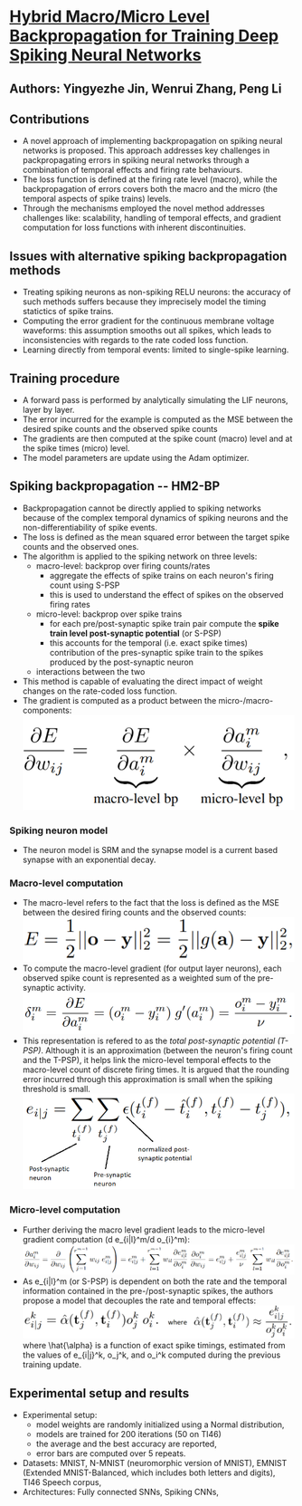 # [Hybrid Macro/Micro Level Backpropagation for Training Deep Spiking Neural Networks](http://papers.nips.cc/paper/7932-hybrid-macromicro-level-backpropagation-for-training-deep-spiking-neural-networks.pdf)
## Authors: Yingyezhe Jin, Wenrui Zhang, Peng Li

## Contributions
* A novel approach of implementing backpropagation on spiking neural networks is proposed. This approach addresses key challenges in packpropagating errors in spiking neural networks through a combination of temporal effects and firing rate behaviours. 
* The loss function is defined at the firing rate level (macro), while the backpropagation of errors covers both the macro and the micro (the temporal aspects of spike trains) levels.
* Through the mechanisms employed the novel method addresses challenges like: scalability, handling of temporal effects, and gradient computation for loss functions with inherent discontinuities.

## Issues with alternative spiking backpropagation methods
* Treating spiking neurons as non-spiking RELU neurons: the accuracy of such methods suffers because they imprecisely model the timing statictics of spike trains.
* Computing the error gradient for the continuous membrane voltage waveforms: this assumption smooths out all spikes, which leads to inconsistencies with regards to the rate coded loss function.
* Learning directly from temporal events: limited to single-spike learning.

## Training procedure
* A forward pass is performed by analytically simulating the LIF neurons, layer by layer.
* The error incurred for the example is computed as the MSE between the desired spike counts and the observed spike counts
* The gradients are then computed at the spike count (macro) level and at the spike times (micro) level.
* The model parameters are update using the Adam optimizer.

## Spiking backpropagation -- HM2-BP
* Backpropagation cannot be directly applied to spiking networks because of the complex temporal dynamics of spiking neurons and the non-differentiability of spike events.
* The loss is defined as the mean squared error between the target spike counts and the observed ones.
* The algorithm is applied to the spiking network on three levels: 
    * macro-level: backprop over firing counts/rates
        * aggregate the effects of spike trains on each neuron's firing count using S-PSP 
        * this is used to understand the effect of spikes on the observed firing rates
    * micro-level: backprop over spike trains
        * for each pre/post-synaptic spike train pair compute the __spike train level post-synaptic potential__ (or S-PSP) 
        * this accounts for the temporal (i.e. exact spike times) contribution of the pres-synaptic spike train to the spikes produced by the post-synaptic neuron 
    * interactions between the two
* This method is capable of evaluating the direct impact of weight changes on the rate-coded loss function. 
* The gradient is computed as a product between the micro-/macro- components:
![Gradient computation](diagrams/micro_macro_grad.png)

### Spiking neuron model
* The neuron model is SRM and the synapse model is a current based synapse with an exponential decay.

### Macro-level computation
* The macro-level refers to the fact that the loss is defined as the MSE between the desired firing counts and the observed counts:
![Loss](diagrams/micro_macro_loss.png)
* To compute the macro-level gradient (for output layer neurons), each observed spike count is represented as a weighted sum of the pre-synaptic activity.
![Macro-level gradient computation](diagrams/micro_macro_macro_grad.png)
* This representation is refered to as the *total post-synaptic potential (T-PSP)*. Although it is an approximation (between the neuron's firing count and the T-PSP), it helps link the micro-level temporal effects to the macro-level count of discrete firing times. It is argued that the rounding error incurred through this approximation is small when the spiking threshold is small.
![Estimation of spike counts that enables the link between micro and macro gradients](diagrams/micro_macro_link.png)

### Micro-level computation
* Further deriving the macro level gradient leads to the micro-level gradient computation (d e_{i|l}^m/d o_{i}^m):
![Loss](diagrams/micro_macro_grad_conn.png)
* As e_{i|l}^m (or S-PSP) is dependent on both the rate and the temporal information contained in the pre-/post-synaptic spikes, the authors propose a model that decouples the rate and temporal effects:
![Loss](diagrams/micro_macro_micro_grad.png)
where \hat{\alpha} is a function of exact spike timings, estimated from the values of e_{i|j}^k, o_j^k, and o_i^k computed during the previous training update.

## Experimental setup and results
* Experimental setup: 
    * model weights are randomly initialized using a Normal distribution,
    * models are trained for 200 iterations (50 on TI46)
    * the average and the best accuracy are reported, 
    * error bars are computed over 5 repeats.
* Datasets: MNIST, N-MNIST (neuromorphic version of MNIST), EMNIST (Extended MNIST-Balanced, which includes both letters and digits), TI46 Speech corpus, 
* Architectures: Fully connected SNNs, Spiking CNNs, 